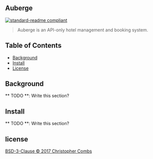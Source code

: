 ## Auberge
[![standard-readme compliant](https://img.shields.io/badge/readme%20style-standard-brightgreen.svg?style=flat-square)](https://github.com/RichardLitt/standard-readme)

> Auberge is an API-only hotel management and booking system.

## Table of Contents

- [Background](#background)
- [Install](#install)
- [License](#license)

## Background
** TODO **: Write this section?

## Install
** TODO **: Write this section?

## license
[BSD-3-Clause © 2017 Christopher Combs](../LICENSE)

